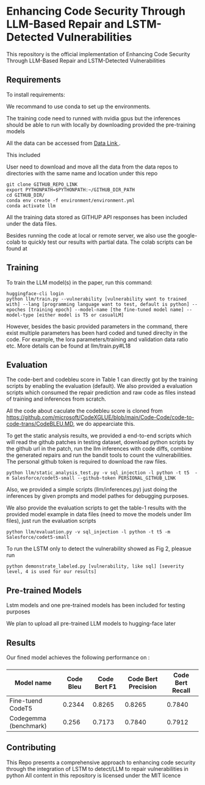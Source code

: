 
# Enhancing Code Security Through LLM-Based Repair and LSTM-Detected Vulnerabilities

This repository is the official implementation of Enhancing Code Security Through LLM-Based Repair and LSTM-Detected Vulnerabilities

## Requirements

To install requirements:

We recommand to use conda to set up the environments. 

The training code need to runned with nvidia gpus but the inferences should be able to run with locally by downloading provided the pre-training models

All the data can be accessed from [Data Link ](https://www.dropbox.com/scl/fo/ybl9m2me6k3vcm5d6hwia/AJuAq3R1T9yfVD1HQfRgKh0?rlkey=dww32pwcdykxdjg5vwvfw823g&st=x3jrgd0o&dl=0). 

This included 

User need to download and move all the data from the data repos to directories with the same name and location under this repo 

```setup
git clone GITHUB_REPO_LINK
export PYTHONPATH=$PYTHONPATH:~/GITHUB_DIR_PATH
cd GITHUB_DIR/
conda env create -f environment/environment.yml
conda activate llm
```
All the training data stored as GITHUP API responses has been included under the data files.

Besides running the code at local or remote server, we also use the google-colab to quickly test our results with partial data. The colab scripts can be found at 

## Training

To train the LLM model(s) in the paper, run this command:

```train
huggingface-cli login
python llm/train.py --vulnerability [vulnerability want to trained with] --lang [programming language want to test, default is python] --epoches [training epoch] --model-name [the fine-tuned model name] --model-type [either model is T5 or casualLM]
```
However, besides the basic provided parameters in the command, there exist multiple parameters has been hard coded and tuned direclty in the code. 
For example, the lora parameters/training and validation data ratio etc. More details can be found at llm/train.py#L18


## Evaluation
The code-bert and codebleu score in Table 1 can directly got by the training scripts by enabling the evaluation (default).
We also provided a evaluation scripts which consumed the repair prediction and raw code as files instead of training and inferences from scratch.

All the code about caculate the codebleu score is cloned from https://github.com/microsoft/CodeXGLUE/blob/main/Code-Code/code-to-code-trans/CodeBLEU.MD, we do appearciate this. 

To get the static analysis results, we provided a end-to-end scripts which will read the github patches in testing dataset, download python scripts by the github url in the patch, run the llm inferences with code diffs, combine the generated repairs and run the bandit tools to count the vulnerabilities.
The personal github token is required to download the raw files. 

```static analysis
python llm/static_analysis_test.py -v sql_injection -l python -t t5  -m Salesforce/codet5-small --github-token PERSIONAL_GITHUB_LINK
```
Also, we provided a simple scripts (llm/inferences.py) just doing the inferences by given prompts and model pathes for debugging purposes. 


We also provide the evaluation scripts to get the table-1 results with the provided model example in data files (need to move the models under llm files), just run the evaluation scripts 

```static analysis
python llm/evaluation.py -v sql_injection -l python -t t5 -m Salesforce/codet5-small
```

To run the LSTM only to detect the vulnerability showed as Fig 2, pleasue run 

```LSTM 
python demonstrate_labeled.py [vulnerability, like sql] [severity level, 4 is used for our results]
```

## Pre-trained Models

Lstm models and one pre-trained models has been included for testing purposes

We plan to upload all pre-trained LLM models to hugging-face later

## Results

Our fined model achieves the following performance on :

### 

|   Model name         |   Code Bleu     |  Code Bert F1  | Code Bert Precision  | Code Bert Recall  | 
| ---------------------|---------------- | -------------- |--------------------  | ------------------|
| Fine-tuend CodeT5    |     0.2344      |    0.8265      |         0.8265       |      0.7840       |
| Codegemma (benchmark)|     0.256       |    0.7173      |         0.7840       |      0.7912       |


## Contributing

This Repo presents a comprehensive approach to enhancing code security through the integration of LSTM to detect/LLM to repair vulnerabilities in python
All content in this repository is licensed under the MIT licence
